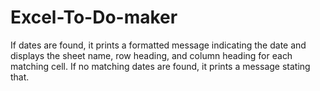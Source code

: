 # Excel-To-Do-maker
If dates are found, it prints a formatted message indicating the date and displays the sheet name, row heading, and column heading for each matching cell. If no matching dates are found, it prints a message stating that.
